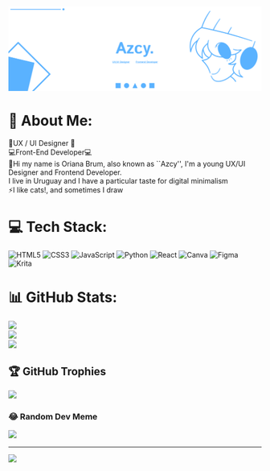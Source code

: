 <p align="center">
<img src="GitHub Banner.png" />
</p>

# 💫 About Me:
📱UX / UI Designer 📱<br>💻Front-End Developer💻<br>📝Hi my name is Oriana Brum, also known as ``Azcy'', I'm a young UX/UI Designer and Frontend Developer. <br> I live in Uruguay and I have a particular taste for digital minimalism<br>⚡I like cats!, and sometimes I draw 

# 💻 Tech Stack:
![HTML5](https://img.shields.io/badge/html5-%23E34F26.svg?style=for-the-badge&logo=html5&logoColor=white) ![CSS3](https://img.shields.io/badge/css3-%231572B6.svg?style=for-the-badge&logo=css3&logoColor=white) ![JavaScript](https://img.shields.io/badge/javascript-%23323330.svg?style=for-the-badge&logo=javascript&logoColor=%23F7DF1E) ![Python](https://img.shields.io/badge/python-3670A0?style=for-the-badge&logo=python&logoColor=ffdd54) ![React](https://img.shields.io/badge/react-%2320232a.svg?style=for-the-badge&logo=react&logoColor=%2361DAFB) ![Canva](https://img.shields.io/badge/Canva-%2300C4CC.svg?style=for-the-badge&logo=Canva&logoColor=white) ![Figma](https://img.shields.io/badge/figma-%23F24E1E.svg?style=for-the-badge&logo=figma&logoColor=white) ![Krita](https://img.shields.io/badge/Krita-203759?style=for-the-badge&logo=krita&logoColor=EEF37B)
# 📊 GitHub Stats:
![](https://github-readme-stats.vercel.app/api?username=azcyy&theme=dark&hide_border=false&include_all_commits=false&count_private=false)<br/>
![](https://github-readme-streak-stats.herokuapp.com/?user=azcyy&theme=dark&hide_border=false)<br/>
![](https://github-readme-stats.vercel.app/api/top-langs/?username=azcyy&theme=dark&hide_border=false&include_all_commits=false&count_private=false&layout=compact)

## 🏆 GitHub Trophies
![](https://github-profile-trophy.vercel.app/?username=azcyy&theme=radical&no-frame=false&no-bg=true&margin-w=4)

### 😂 Random Dev Meme
<img src='https://memer-new.vercel.app/' style="height: 400px;"/>

---
[![](https://visitcount.itsvg.in/api?id=azcyy&icon=5&color=0)](https://visitcount.itsvg.in)

<!-- Proudly created with GPRM ( https://gprm.itsvg.in ) -->
